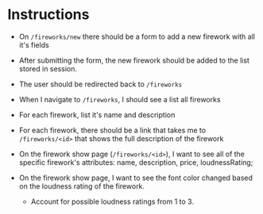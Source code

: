 # Instructions

- On `/fireworks/new` there should be a form to add a new firework with all it's fields
- After submitting the form, the new firework should be added to the list stored in session.
- The user should be redirected back to `/fireworks`
  
  
- When I navigate to `/fireworks`, I should see a list all fireworks
- For each firework, list it's name and description
- For each firework, there should be a link that takes me to `/fireworks/<id>` that shows the full
  description of the firework
  
  
- On the firework show page (`/fireworks/<id>`), I want to see all of the specific firework's
  attributes:
  name, description, price, loudnessRating;
- On the firework show page, I want to see the font color changed based on the loudness rating of
  the firework.
    - Account for possible loudness ratings from 1 to 3.
